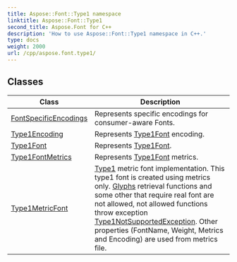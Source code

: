 ```yaml
---
title: Aspose::Font::Type1 namespace
linktitle: Aspose::Font::Type1
second_title: Aspose.Font for C++
description: 'How to use Aspose::Font::Type1 namespace in C++.'
type: docs
weight: 2000
url: /cpp/aspose.font.type1/
---
```




## Classes

| Class | Description |
| --- | --- |
| [FontSpecificEncodings](./fontspecificencodings/) | Represents specific encodings for consumer-aware Fonts. |
| [Type1Encoding](./type1encoding/) | Represents [Type1](./)[Font](../aspose.font/font/) encoding. |
| [Type1Font](./type1font/) | Represents [Type1](./)[Font](../aspose.font/font/). |
| [Type1FontMetrics](./type1fontmetrics/) | Represents [Type1](./)[Font](../aspose.font/font/) metrics. |
| [Type1MetricFont](./type1metricfont/) | [Type1](./) metric font implementation. This type1 font is created using metrics only. [Glyphs](../aspose.font.glyphs/) retrieval functions and some other that require real font are not allowed, not allowed functions throw exception [Type1NotSupportedException](../). Other properties (FontName, Weight, Metrics and Encoding) are used from metrics file. |
